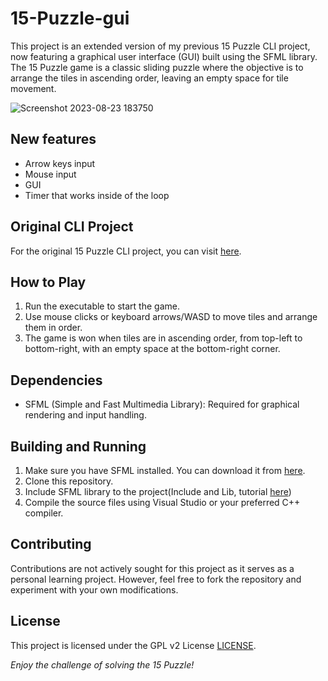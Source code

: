 # 15-Puzzle-gui

This project is an extended version of my previous 15 Puzzle CLI project, now featuring a graphical user interface (GUI) built using the SFML library. The 15 Puzzle game is a classic sliding puzzle where the objective is to arrange the tiles in ascending order, leaving an empty space for tile movement.

![Screenshot 2023-08-23 183750](https://github.com/Edveika/15-Puzzle-gui/assets/113787144/59b88690-8232-4805-94da-b8bc777227fa)

## New features

- Arrow keys input
- Mouse input
- GUI
- Timer that works inside of the loop

## Original CLI Project

For the original 15 Puzzle CLI project, you can visit [here](https://github.com/Edveika/15-Puzzle-cli).

## How to Play

1. Run the executable to start the game.
2. Use mouse clicks or keyboard arrows/WASD to move tiles and arrange them in order.
3. The game is won when tiles are in ascending order, from top-left to bottom-right, with an empty space at the bottom-right corner.

## Dependencies

- SFML (Simple and Fast Multimedia Library): Required for graphical rendering and input handling.

## Building and Running

1. Make sure you have SFML installed. You can download it from [here](https://www.sfml-dev.org/).
2. Clone this repository.
3. Include SFML library to the project(Include and Lib, tutorial [here](https://www.sfml-dev.org/tutorials/2.6/start-vc.php))
4. Compile the source files using Visual Studio or your preferred C++ compiler.

## Contributing

Contributions are not actively sought for this project as it serves as a personal learning project. However, feel free to fork the repository and experiment with your own modifications.

## License

This project is licensed under the GPL v2 License [LICENSE](LICENSE).

_Enjoy the challenge of solving the 15 Puzzle!_
